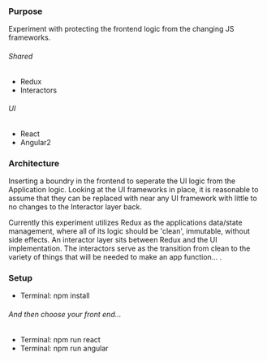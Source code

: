 ### Purpose ###

Experiment with protecting the frontend logic from the changing JS frameworks.

###### Shared ######

* Redux
* Interactors

###### UI ######

* React
* Angular2

### Architecture ###

Inserting a boundry in the frontend to seperate the UI logic from the Application logic. Looking at the UI frameworks in place, it is reasonable to assume that they can be replaced with near any UI framework with little to no changes to the Interactor layer back.

Currently this experiment utilizes Redux as the applications data/state management, where all of its logic should be 'clean', immutable, without side effects. An interactor layer sits between Redux and the UI implementation. The interactors serve as the transition from clean to the variety of things that will be needed to make an app function... .

### Setup ###

* Terminal: npm install

###### And then choose your front end... ######

* Terminal: npm run react
* Terminal: npm run angular

